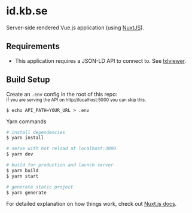 # id.kb.se

Server-side rendered Vue.js application (using [NuxtJS](https://nuxtjs.org/)).

## Requirements

* This application requires a JSON-LD API to connect to. See [lxlviewer](libris/librisxl).

## Build Setup

Create an `.env` config in the root of this repo:   
<sup>If you are serving the API on http://localhost:5000 you can skip this.</sup>
```
$ echo API_PATH=YOUR_URL > .env
```

Yarn commands

```bash
# install dependencies
$ yarn install

# serve with hot reload at localhost:3000
$ yarn dev

# build for production and launch server
$ yarn build
$ yarn start

# generate static project
$ yarn generate
```

For detailed explanation on how things work, check out [Nuxt.js docs](https://nuxtjs.org).
